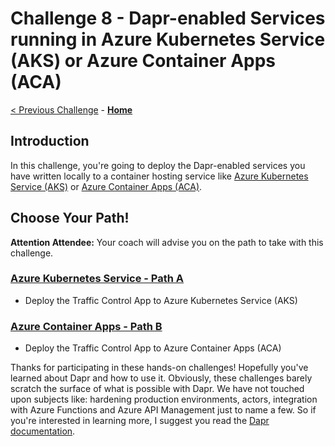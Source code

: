 # Challenge 8 - Dapr-enabled Services running in Azure Kubernetes Service (AKS) or Azure Container Apps (ACA)

[< Previous Challenge](./Challenge-07.md) - **[Home](../README.md)**

## Introduction

In this challenge, you're going to deploy the Dapr-enabled services you have written locally to a container hosting service like [Azure Kubernetes Service (AKS)](https://docs.microsoft.com/en-us/azure/aks/) or [Azure Container Apps (ACA)](https://learn.microsoft.com/en-us/azure/container-apps/overview).

## Choose Your Path!

**Attention Attendee:** Your coach will advise you on the path to take with this challenge.

### [Azure Kubernetes Service - Path A](./Challenge-08A.md)

- Deploy the Traffic Control App to Azure Kubernetes Service (AKS)

### [Azure Container Apps - Path B](./Challenge-08B.md)

- Deploy the Traffic Control App to Azure Container Apps (ACA)

Thanks for participating in these hands-on challenges! Hopefully you've learned about Dapr and how to use it. Obviously, these challenges barely scratch the surface of what is possible with Dapr. We have not touched upon subjects like: hardening production environments, actors, integration with Azure Functions and Azure API Management just to name a few. So if you're interested in learning more, I suggest you read the [Dapr documentation](https://docs.dapr.io).

